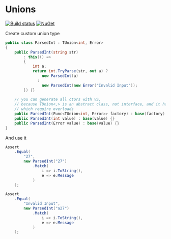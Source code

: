 # Unions

[![Build status](https://ci.appveyor.com/api/projects/status/juau9eckp6yqfc3l?svg=true)](https://ci.appveyor.com/project/kogoia/unions)
[![NuGet](https://img.shields.io/nuget/dt/Qweex.Unions.svg)](https://www.nuget.org/packages/Qweex.Unions)

Create custom union type

```cs
public class ParsedInt : TUnion<int, Error>
{
    public ParsedInt(string str) 
        : this(() =>
        {
            int a;
            return int.TryParse(str, out a) ? 
                new ParsedInt(a) 
              : 
                new ParsedInt(new Error("Invalid Input"));
        }) {}
        
    // you can generate all ctors with VS, 
    // because TUnion<,> is an abstract class, not interface, and it has own ctors
    // which require overloads
    public ParsedInt(Func<TUnion<int, Error>> factory) : base(factory) {}
    public ParsedInt(int value) : base(value) {}
    public ParsedInt(Error value) : base(value) {}
}
```

And use it

```cs
Assert
    .Equal(
        "27",
        new ParsedInt("27")
            .Match(
                i => i.ToString(),
                e => e.Message
            )
    );

Assert
    .Equal(
        "Invalid Input",
        new ParsedInt("a27")
            .Match(
                i => i.ToString(),
                e => e.Message
            )
    );
```
